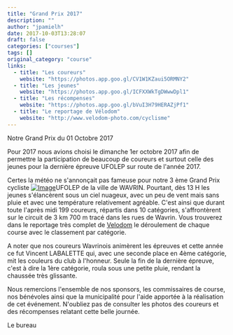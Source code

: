 ```yaml
---
title: "Grand Prix 2017"
description: ""
author: "jpamielh"
date: 2017-10-03T13:28:07
draft: false
categories: ["courses"]
tags: []
original_category: "course"
links:
  - title: "Les coureurs"
    website: "https://photos.app.goo.gl/CV1W1KZaui5ORMNY2"
  - title: "Les jeunes"
    website: "https://photos.app.goo.gl/ICFXXWkTgDWwwDpl1"
  - title: "Les récompenses"
    website: "https://photos.app.goo.gl/bVuI3H79HERAZjPf1"
  - title: "Le reportage de Vélodom"
    website: "http://www.velodom-photo.com/cyclisme"
---
```


Notre Grand Prix du 01 Octobre 2017

Pour 2017 nous avions choisi le dimanche 1er octobre 2017 afin de permettre la participation de beaucoup de coureurs et surtout celle des jeunes pour la dernière épreuve UFOLEP sur route de l'année 2017. 

Certes la météo ne s'annonçait pas fameuse pour notre 3 ème Grand Prix cycliste [![Image](https://lh3.googleusercontent.com/kBMZO6Hel2O7_ImN92R2RX24I1ndz32p53HsW6Gxl8TELOYu5sZ92NynFPHAyjTNY9A-wiimrJQlutpWy4Ngab_4kQedm2GvEboGDq16uE_cve4DCHETdT7PQ3V8OdpeYCQtBB0Vp08Gg60Q6NdgGjcFUqMSlXmsoBxmPFUP9abLtKLSZzZSkHbRyp3vJItKZWTk-NichGC1ydkzytFdwjzBh_CW4I_tB4HUR5yNi17GgO1YXFRCXGW753sZIpqt_ZKQY5vTvb431v79vsqaK5dMP0UrQZ5IMIdBcpsQxBjYao3aCva1AXgUTUz5k0tUaWhTEd0wCGcEk-GQnvud8FwyVKonJEgz_CaxUKRDLO6g5uLbO0WbFo0TSMbn7Xpdw5sxDirFgSkr0NTjESl_wMlVfJu1NiHUAWAix39WWjguu5EwdR9SSqs3moFeH-teirKeeSXs7j17SQ1m80EbEWo1H9WRfaBqVrI4Lf-3Tr6Bd2wtz8dIxpQ-n0rXh_Y9kgr76Hm3dhZcid7Eh-BtB7DCo-z6d-EJCE5Utrf4uuZ7kf878kVrozvNTjKwRPlbn7c896mITUbVOyEplamebTn2EJCO0T79gcfXrIiGS3c=w918-h688-no)](https://lh3.googleusercontent.com/kBMZO6Hel2O7_ImN92R2RX24I1ndz32p53HsW6Gxl8TELOYu5sZ92NynFPHAyjTNY9A-wiimrJQlutpWy4Ngab_4kQedm2GvEboGDq16uE_cve4DCHETdT7PQ3V8OdpeYCQtBB0Vp08Gg60Q6NdgGjcFUqMSlXmsoBxmPFUP9abLtKLSZzZSkHbRyp3vJItKZWTk-NichGC1ydkzytFdwjzBh_CW4I_tB4HUR5yNi17GgO1YXFRCXGW753sZIpqt_ZKQY5vTvb431v79vsqaK5dMP0UrQZ5IMIdBcpsQxBjYao3aCva1AXgUTUz5k0tUaWhTEd0wCGcEk-GQnvud8FwyVKonJEgz_CaxUKRDLO6g5uLbO0WbFo0TSMbn7Xpdw5sxDirFgSkr0NTjESl_wMlVfJu1NiHUAWAix39WWjguu5EwdR9SSqs3moFeH-teirKeeSXs7j17SQ1m80EbEWo1H9WRfaBqVrI4Lf-3Tr6Bd2wtz8dIxpQ-n0rXh_Y9kgr76Hm3dhZcid7Eh-BtB7DCo-z6d-EJCE5Utrf4uuZ7kf878kVrozvNTjKwRPlbn7c896mITUbVOyEplamebTn2EJCO0T79gcfXrIiGS3c=w918-h688-no)UFOLEP de la ville de WAVRIN. Pourtant, dès 13 H les jeunes s'élancèrent sous&nbsp;un ciel nuageux, avec un peu de vent mais sans pluie et avec une température relativement agréable. C'est ainsi que durant toute l'après midi 199 coureurs, répartis dans 10 catégories, s'affrontèrent sur le circuit de 3 km 700 m tracé dans les rues de Wavrin. Vous trouverez dans le reportage très complet de&nbsp;[Velodom](http://www.velodom-photo.com/cyclisme)&nbsp;le déroulement de chaque course avec le classement&nbsp;par catégorie.

 A noter que nos coureurs Wavrinois animèrent les épreuves et cette année ce fut Vincent LABALETTE qui, avec une seconde place en 4ème catégorie, mit les couleurs du club à l'honneur. Seule la fin de la dernière épreuve, c'est à dire la 1ère catégorie, roula sous une petite pluie, rendant la chaussée très glissante.

 Nous remercions l'ensemble de nos sponsors, les commissaires de course, nos bénévoles ainsi que la municipalité pour l'aide apportée à la réalisation de cet événement. N'oubliez pas de consulter les photos des coureurs et des récompenses relatant cette belle journée.

Le bureau